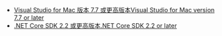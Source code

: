 * [<span data-ttu-id="3bcfc-101">Visual Studio for Mac 版本 7.7 或更高版本</span><span class="sxs-lookup"><span data-stu-id="3bcfc-101">Visual Studio for Mac version 7.7 or later</span></span>](https://visualstudio.microsoft.com/downloads/)
* [<span data-ttu-id="3bcfc-102">.NET Core SDK 2.2 或更高版本</span><span class="sxs-lookup"><span data-stu-id="3bcfc-102">.NET Core SDK 2.2 or later</span></span>](https://www.microsoft.com/net/download/all)